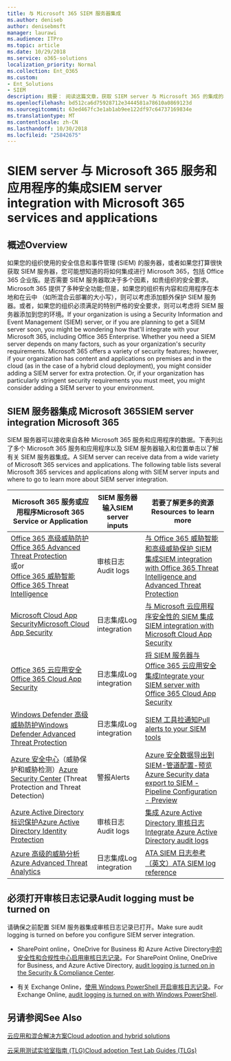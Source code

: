```yaml
---
title: 与 Microsoft 365 SIEM 服务器集成
ms.author: deniseb
author: denisebmsft
manager: laurawi
ms.audience: ITPro
ms.topic: article
ms.date: 10/29/2018
ms.service: o365-solutions
localization_priority: Normal
ms.collection: Ent_O365
ms.custom:
- Ent_Solutions
- SIEM
description: 摘要： 阅读这篇文章，获取 SIEM server 与 Microsoft 365 的集成的概述。
ms.openlocfilehash: bd512ca6d75928712e3444581a78610a0869123d
ms.sourcegitcommit: 63ed467fc3e1ab1ab9ee122df97c64737169834e
ms.translationtype: MT
ms.contentlocale: zh-CN
ms.lasthandoff: 10/30/2018
ms.locfileid: "25842675"
---
```

# <a name="siem-server-integration-with-microsoft-365-services-and-applications"></a><span data-ttu-id="62f74-103">SIEM server 与 Microsoft 365 服务和应用程序的集成</span><span class="sxs-lookup"><span data-stu-id="62f74-103">SIEM server integration with Microsoft 365 services and applications</span></span>

## <a name="overview"></a><span data-ttu-id="62f74-104">概述</span><span class="sxs-lookup"><span data-stu-id="62f74-104">Overview</span></span>

<span data-ttu-id="62f74-p101">如果您的组织使用的安全信息和事件管理 (SIEM) 的服务器，或者如果您打算很快获取 SIEM 服务器，您可能想知道的将如何集成进行 Microsoft 365，包括 Office 365 企业版。是否需要 SIEM 服务器取决于多个因素，如贵组织的安全要求。Microsoft 365 提供了多种安全功能;但是，如果您的组织有内容和应用程序在本地和在云中 （如所混合云部署的大小写），则可以考虑添加额外保护 SIEM 服务器。或者，如果您的组织必须满足的特别严格的安全要求，则可以考虑将 SIEM 服务器添加到您的环境。</span><span class="sxs-lookup"><span data-stu-id="62f74-p101">If your organization is using a Security Information and Event Management (SIEM) server, or if you are planning to get a SIEM server soon, you might be wondering how that'll integrate with your Microsoft 365, including Office 365 Enterprise. Whether you need a SIEM server depends on many factors, such as your organization's security requirements. Microsoft 365 offers a variety of security features; however, if your organization has content and applications on premises and in the cloud (as in the case of a hybrid cloud deployment), you might consider adding a SIEM server for extra protection. Or, if your organization has particularly stringent security requirements you must meet, you might consider adding a SIEM server to your environment.</span></span>

## <a name="siem-server-integration-microsoft-365"></a><span data-ttu-id="62f74-109">SIEM 服务器集成 Microsoft 365</span><span class="sxs-lookup"><span data-stu-id="62f74-109">SIEM server integration Microsoft 365</span></span>

<span data-ttu-id="62f74-p102">SIEM 服务器可以接收来自各种 Microsoft 365 服务和应用程序的数据。下表列出了多个 Microsoft 365 服务和应用程序以及 SIEM 服务器输入和位置单击以了解有关 SIEM 服务器集成。</span><span class="sxs-lookup"><span data-stu-id="62f74-p102">A SIEM server can receive data from a wide variety of Microsoft 365 services and applications. The following table lists several Microsoft 365 services and applications along with SIEM server inputs and where to go to learn more about SIEM server integration.</span></span> 

| <span data-ttu-id="62f74-112">Microsoft 365 服务或应用程序</span><span class="sxs-lookup"><span data-stu-id="62f74-112">Microsoft 365 Service or Application</span></span> | <span data-ttu-id="62f74-113">SIEM 服务器输入</span><span class="sxs-lookup"><span data-stu-id="62f74-113">SIEM server inputs</span></span> | <span data-ttu-id="62f74-114">若要了解更多的资源</span><span class="sxs-lookup"><span data-stu-id="62f74-114">Resources to learn more</span></span> |
| --- | --- | --- |
| [<span data-ttu-id="62f74-115">Office 365 高级威胁防护</span><span class="sxs-lookup"><span data-stu-id="62f74-115">Office 365 Advanced Threat Protection</span></span>](office-365-atp.md) <br/>   <span data-ttu-id="62f74-116">或</span><span class="sxs-lookup"><span data-stu-id="62f74-116">or</span></span>   <br/>[<span data-ttu-id="62f74-117">Office 365 威胁智能</span><span class="sxs-lookup"><span data-stu-id="62f74-117">Office 365 Threat Intelligence</span></span>](office-365-ti.md) | <span data-ttu-id="62f74-118">审核日志</span><span class="sxs-lookup"><span data-stu-id="62f74-118">Audit logs</span></span> | [<span data-ttu-id="62f74-119">与 Office 365 威胁智能和高级威胁保护 SIEM 集成</span><span class="sxs-lookup"><span data-stu-id="62f74-119">SIEM integration with Office 365 Threat Intelligence and Advanced Threat Protection</span></span>](siem-integration-with-office-365-ti.md) |
| [<span data-ttu-id="62f74-120">Microsoft Cloud App Security</span><span class="sxs-lookup"><span data-stu-id="62f74-120">Microsoft Cloud App Security</span></span>](https://docs.microsoft.com/cloud-app-security/what-is-cloud-app-security) | <span data-ttu-id="62f74-121">日志集成</span><span class="sxs-lookup"><span data-stu-id="62f74-121">Log integration</span></span> | [<span data-ttu-id="62f74-122">与 Microsoft 云应用程序安全性的 SIEM 集成</span><span class="sxs-lookup"><span data-stu-id="62f74-122">SIEM integration with Microsoft Cloud App Security</span></span>](https://docs.microsoft.com/cloud-app-security/siem) |
| [<span data-ttu-id="62f74-123">Office 365 云应用安全</span><span class="sxs-lookup"><span data-stu-id="62f74-123">Office 365 Cloud App Security</span></span>](office-365-cas-overview.md) | <span data-ttu-id="62f74-124">日志集成</span><span class="sxs-lookup"><span data-stu-id="62f74-124">Log integration</span></span> | [<span data-ttu-id="62f74-125">将 SIEM 服务器与 Office 365 云应用安全集成</span><span class="sxs-lookup"><span data-stu-id="62f74-125">Integrate your SIEM server with Office 365 Cloud App Security</span></span>](integrate-your-siem-server-with-office-365-cas.md) |
| [<span data-ttu-id="62f74-126">Windows Defender 高级威胁防护</span><span class="sxs-lookup"><span data-stu-id="62f74-126">Windows Defender Advanced Threat Protection</span></span>](https://docs.microsoft.com/windows/security/threat-protection/) | <span data-ttu-id="62f74-127">日志集成</span><span class="sxs-lookup"><span data-stu-id="62f74-127">Log integration</span></span> | [<span data-ttu-id="62f74-128">SIEM 工具拉通知</span><span class="sxs-lookup"><span data-stu-id="62f74-128">Pull alerts to your SIEM tools</span></span>](https://docs.microsoft.com/windows/security/threat-protection/windows-defender-atp/configure-siem-windows-defender-advanced-threat-protection) |
| <span data-ttu-id="62f74-129">[Azure 安全中心](https://docs.microsoft.com/azure/security-center/security-center-intro)（威胁保护和威胁检测）</span><span class="sxs-lookup"><span data-stu-id="62f74-129">[Azure Security Center](https://docs.microsoft.com/azure/security-center/security-center-intro) (Threat Protection and Threat Detection)</span></span> | <span data-ttu-id="62f74-130">警报</span><span class="sxs-lookup"><span data-stu-id="62f74-130">Alerts</span></span> | [<span data-ttu-id="62f74-131">Azure 安全数据导出到 SIEM-管道配置-预览</span><span class="sxs-lookup"><span data-stu-id="62f74-131">Azure Security data export to SIEM - Pipeline Configuration - Preview</span></span>](https://docs.microsoft.com/azure/security-center/security-center-export-data-to-siem) |
| [<span data-ttu-id="62f74-132">Azure Active Directory 标识保护</span><span class="sxs-lookup"><span data-stu-id="62f74-132">Azure Active Directory Identity Protection</span></span>](https://docs.microsoft.com/azure/active-directory/identity-protection/overview) | <span data-ttu-id="62f74-133">审核日志</span><span class="sxs-lookup"><span data-stu-id="62f74-133">Audit logs</span></span> | [<span data-ttu-id="62f74-134">集成 Azure Active Directory 审核日志</span><span class="sxs-lookup"><span data-stu-id="62f74-134">Integrate Azure Active Directory audit logs</span></span>](https://docs.microsoft.com/azure/security/security-azure-log-integration-ad) |
| [<span data-ttu-id="62f74-135">Azure 高级的威胁分析</span><span class="sxs-lookup"><span data-stu-id="62f74-135">Azure Advanced Threat Analytics</span></span>](https://docs.microsoft.com/azure/security/azure-threat-detection) | <span data-ttu-id="62f74-136">日志集成</span><span class="sxs-lookup"><span data-stu-id="62f74-136">Log integration</span></span> | [<span data-ttu-id="62f74-137">ATA SIEM 日志参考 （英文）</span><span class="sxs-lookup"><span data-stu-id="62f74-137">ATA SIEM log reference</span></span>](https://docs.microsoft.com/advanced-threat-analytics/cef-format-sa) |

## <a name="audit-logging-must-be-turned-on"></a><span data-ttu-id="62f74-138">必须打开审核日志记录</span><span class="sxs-lookup"><span data-stu-id="62f74-138">Audit logging must be turned on</span></span>

<span data-ttu-id="62f74-139">请确保之前配置 SIEM 服务器集成审核日志记录已打开。</span><span class="sxs-lookup"><span data-stu-id="62f74-139">Make sure audit logging is turned on before you configure SIEM server integration.</span></span> 

- <span data-ttu-id="62f74-140">SharePoint online，OneDrive for Business 和 Azure Active Directory[中的安全性和合规性中心启用审核日志记录](https://docs.microsoft.com/office365/securitycompliance/turn-audit-log-search-on-or-off)。</span><span class="sxs-lookup"><span data-stu-id="62f74-140">For SharePoint Online, OneDrive for Business, and Azure Active Directory, [audit logging is turned on in the Security & Compliance Center](https://docs.microsoft.com/office365/securitycompliance/turn-audit-log-search-on-or-off).</span></span>

- <span data-ttu-id="62f74-141">有关 Exchange Online，[使用 Windows PowerShell 开启审核日志记录](https://docs.microsoft.com/office365/securitycompliance/enable-mailbox-auditing)。</span><span class="sxs-lookup"><span data-stu-id="62f74-141">For Exchange Online, [audit logging is turned on with Windows PowerShell](https://docs.microsoft.com/office365/securitycompliance/enable-mailbox-auditing).</span></span>
 
## <a name="see-also"></a><span data-ttu-id="62f74-142">另请参阅</span><span class="sxs-lookup"><span data-stu-id="62f74-142">See Also</span></span>

[<span data-ttu-id="62f74-143">云应用和混合解决方案</span><span class="sxs-lookup"><span data-stu-id="62f74-143">Cloud adoption and hybrid solutions</span></span>](https://docs.microsoft.com/office365/enterprise/cloud-adoption-and-hybrid-solutions)
  
[<span data-ttu-id="62f74-144">云采用测试实验室指南 (TLG)</span><span class="sxs-lookup"><span data-stu-id="62f74-144">Cloud adoption Test Lab Guides (TLGs)</span></span>](https://docs.microsoft.com/office365/enterprise/cloud-adoption-test-lab-guides-tlgs)


